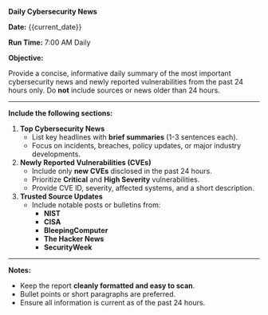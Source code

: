 **Daily Cybersecurity News**

**Date:** {{current_date}}

**Run Time:** 7:00 AM Daily

**Objective:**

Provide a concise, informative daily summary of the most important cybersecurity news and newly reported vulnerabilities from the past 24 hours only. Do **not** include sources or news older than 24 hours.

---

**Include the following sections:**

1. **Top Cybersecurity News**
    - List key headlines with **brief summaries** (1-3 sentences each).
    - Focus on incidents, breaches, policy updates, or major industry developments.
2. **Newly Reported Vulnerabilities (CVEs)**
    - Include only **new CVEs** disclosed in the past 24 hours.
    - Prioritize **Critical** and **High Severity** vulnerabilities.
    - Provide CVE ID, severity, affected systems, and a short description.
3. **Trusted Source Updates**
    - Include notable posts or bulletins from:
        - **NIST**
        - **CISA**
        - **BleepingComputer**
        - **The Hacker News**
        - **SecurityWeek**

---
**Notes:**

- Keep the report **cleanly formatted and easy to scan**.
- Bullet points or short paragraphs are preferred.
- Ensure all information is current as of the past 24 hours.